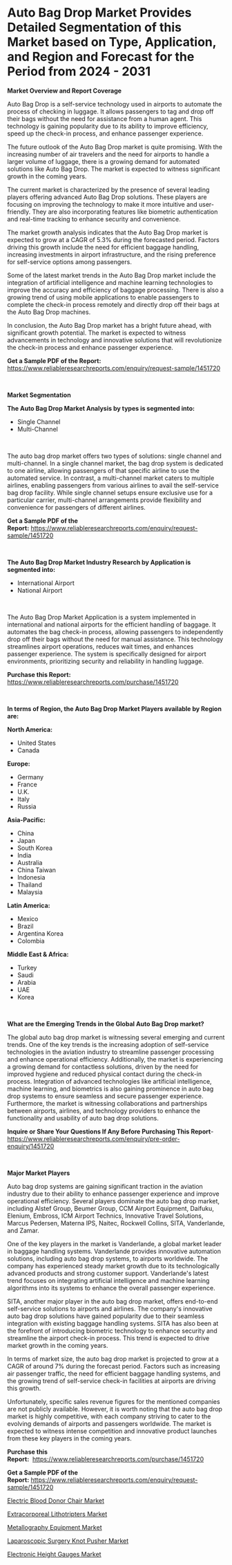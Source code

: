 <p><h1>Auto Bag Drop Market Provides Detailed Segmentation of this Market based on Type, Application, and Region and Forecast for the Period from 2024 - 2031</h1></p><p><strong>Market Overview and Report Coverage</strong></p>
<p><p>Auto Bag Drop is a self-service technology used in airports to automate the process of checking in luggage. It allows passengers to tag and drop off their bags without the need for assistance from a human agent. This technology is gaining popularity due to its ability to improve efficiency, speed up the check-in process, and enhance passenger experience.</p><p>The future outlook of the Auto Bag Drop market is quite promising. With the increasing number of air travelers and the need for airports to handle a larger volume of luggage, there is a growing demand for automated solutions like Auto Bag Drop. The market is expected to witness significant growth in the coming years.</p><p>The current market is characterized by the presence of several leading players offering advanced Auto Bag Drop solutions. These players are focusing on improving the technology to make it more intuitive and user-friendly. They are also incorporating features like biometric authentication and real-time tracking to enhance security and convenience.</p><p>The market growth analysis indicates that the Auto Bag Drop market is expected to grow at a CAGR of 5.3% during the forecasted period. Factors driving this growth include the need for efficient baggage handling, increasing investments in airport infrastructure, and the rising preference for self-service options among passengers.</p><p>Some of the latest market trends in the Auto Bag Drop market include the integration of artificial intelligence and machine learning technologies to improve the accuracy and efficiency of baggage processing. There is also a growing trend of using mobile applications to enable passengers to complete the check-in process remotely and directly drop off their bags at the Auto Bag Drop machines.</p><p>In conclusion, the Auto Bag Drop market has a bright future ahead, with significant growth potential. The market is expected to witness advancements in technology and innovative solutions that will revolutionize the check-in process and enhance passenger experience.</p></p>
<p><strong>Get a Sample PDF of the Report:</strong> <a href="https://www.reliableresearchreports.com/enquiry/request-sample/1451720">https://www.reliableresearchreports.com/enquiry/request-sample/1451720</a></p>
<p>&nbsp;</p>
<p><strong>Market Segmentation</strong></p>
<p><strong>The Auto Bag Drop Market Analysis by types is segmented into:</strong></p>
<p><ul><li>Single Channel</li><li>Multi-Channel</li></ul></p>
<p>&nbsp;</p>
<p><p>The auto bag drop market offers two types of solutions: single channel and multi-channel. In a single channel market, the bag drop system is dedicated to one airline, allowing passengers of that specific airline to use the automated service. In contrast, a multi-channel market caters to multiple airlines, enabling passengers from various airlines to avail the self-service bag drop facility. While single channel setups ensure exclusive use for a particular carrier, multi-channel arrangements provide flexibility and convenience for passengers of different airlines.</p></p>
<p><strong>Get a Sample PDF of the Report:</strong>&nbsp;<a href="https://www.reliableresearchreports.com/enquiry/request-sample/1451720">https://www.reliableresearchreports.com/enquiry/request-sample/1451720</a></p>
<p>&nbsp;</p>
<p><strong>The Auto Bag Drop Market Industry Research by Application is segmented into:</strong></p>
<p><ul><li>International Airport</li><li>National Airport</li></ul></p>
<p>&nbsp;</p>
<p><p>The Auto Bag Drop Market Application is a system implemented in international and national airports for the efficient handling of baggage. It automates the bag check-in process, allowing passengers to independently drop off their bags without the need for manual assistance. This technology streamlines airport operations, reduces wait times, and enhances passenger experience. The system is specifically designed for airport environments, prioritizing security and reliability in handling luggage.</p></p>
<p><strong>Purchase this Report:</strong>&nbsp; <a href="https://www.reliableresearchreports.com/purchase/1451720">https://www.reliableresearchreports.com/purchase/1451720</a></p>
<p>&nbsp;</p>
<p><strong>In terms of Region, the Auto Bag Drop Market Players available by Region are:</strong></p>
<p>
    <p> <strong> North America: </strong>
        <ul>
            <li>United States</li>
            <li>Canada</li>
        </ul>
        </p> 
    <p> <strong> Europe: </strong>
        <ul>
            <li>Germany</li>
            <li>France</li>
            <li>U.K.</li>
            <li>Italy</li>
            <li>Russia</li>
        </ul>
        </p> 
    <p> <strong> Asia-Pacific: </strong>
        <ul>
            <li>China</li>
            <li>Japan</li>
            <li>South Korea</li>
            <li>India</li>
            <li>Australia</li>
            <li>China Taiwan</li>
            <li>Indonesia</li>
            <li>Thailand</li>
            <li>Malaysia</li>
        </ul>
        </p> 
    <p> <strong> Latin America: </strong>
        <ul>
            <li>Mexico</li>
            <li>Brazil</li>
            <li>Argentina Korea</li>
            <li>Colombia</li>
        </ul>
        </p> 
    <p> <strong> Middle East & Africa: </strong>
        <ul>
            <li>Turkey</li>
            <li>Saudi</li>
            <li>Arabia</li>
            <li>UAE</li>
            <li>Korea</li>
        </ul>
    </p>
    </p>
<p>&nbsp;</p>
<p><strong>What are the Emerging Trends in the Global Auto Bag Drop market?</strong></p>
<p><p>The global auto bag drop market is witnessing several emerging and current trends. One of the key trends is the increasing adoption of self-service technologies in the aviation industry to streamline passenger processing and enhance operational efficiency. Additionally, the market is experiencing a growing demand for contactless solutions, driven by the need for improved hygiene and reduced physical contact during the check-in process. Integration of advanced technologies like artificial intelligence, machine learning, and biometrics is also gaining prominence in auto bag drop systems to ensure seamless and secure passenger experience. Furthermore, the market is witnessing collaborations and partnerships between airports, airlines, and technology providers to enhance the functionality and usability of auto bag drop solutions.</p></p>
<p><strong>Inquire or Share Your Questions If Any Before Purchasing This Report</strong>- <a href="https://www.reliableresearchreports.com/enquiry/pre-order-enquiry/1451720">https://www.reliableresearchreports.com/enquiry/pre-order-enquiry/1451720</a></p>
<p>&nbsp;</p>
<p><strong>Major Market Players</strong></p>
<p><p>Auto bag drop systems are gaining significant traction in the aviation industry due to their ability to enhance passenger experience and improve operational efficiency. Several players dominate the auto bag drop market, including Alstef Group, Beumer Group, CCM Airport Equipment, Daifuku, Elenium, Embross, ICM Airport Technics, Innovative Travel Solutions, Marcus Pedersen, Materna IPS, Naitec, Rockwell Collins, SITA, Vanderlande, and Zamar.</p><p>One of the key players in the market is Vanderlande, a global market leader in baggage handling systems. Vanderlande provides innovative automation solutions, including auto bag drop systems, to airports worldwide. The company has experienced steady market growth due to its technologically advanced products and strong customer support. Vanderlande's latest trend focuses on integrating artificial intelligence and machine learning algorithms into its systems to enhance the overall passenger experience.</p><p>SITA, another major player in the auto bag drop market, offers end-to-end self-service solutions to airports and airlines. The company's innovative auto bag drop solutions have gained popularity due to their seamless integration with existing baggage handling systems. SITA has also been at the forefront of introducing biometric technology to enhance security and streamline the airport check-in process. This trend is expected to drive market growth in the coming years.</p><p>In terms of market size, the auto bag drop market is projected to grow at a CAGR of around 7% during the forecast period. Factors such as increasing air passenger traffic, the need for efficient baggage handling systems, and the growing trend of self-service check-in facilities at airports are driving this growth.</p><p>Unfortunately, specific sales revenue figures for the mentioned companies are not publicly available. However, it is worth noting that the auto bag drop market is highly competitive, with each company striving to cater to the evolving demands of airports and passengers worldwide. The market is expected to witness intense competition and innovative product launches from these key players in the coming years.</p></p>
<p><strong>Purchase this Report:</strong>&nbsp;&nbsp;<a href="https://www.reliableresearchreports.com/purchase/1451720">https://www.reliableresearchreports.com/purchase/1451720</a></p>
<p></p>
<p><strong>Get a Sample PDF of the Report:</strong>&nbsp;<a href="https://www.reliableresearchreports.com/enquiry/request-sample/1451720">https://www.reliableresearchreports.com/enquiry/request-sample/1451720</a></p>
<p><p><a href="https://medium.com/@loriwatson1948/electric-blood-donor-chair-market-size-reveals-the-best-marketing-channels-in-global-industry-61edd609975f">Electric Blood Donor Chair Market</a></p><p><a href="https://medium.com/@loriwatson1948/extracorporeal-lithotripters-market-insights-into-market-cagr-market-trends-and-growth-ce27e65768e6">Extracorporeal Lithotripters Market</a></p><p><a href="https://github.com/castoriffic/Market-Research-Report-List-2/blob/main/metallography-equipment-market.md">Metallography Equipment Market</a></p><p><a href="https://medium.com/@loriwatson1948/laparoscopic-surgery-knot-pusher-market-exploring-market-share-market-trends-and-future-growth-c43021fec4ea">Laparoscopic Surgery Knot Pusher Market</a></p><p><a href="https://github.com/mabutironaldo/Market-Research-Report-List-2/blob/main/electronic-height-gauges-market.md">Electronic Height Gauges Market</a></p></p>